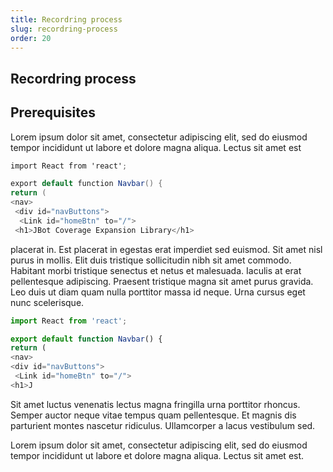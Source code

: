 ```yaml
---
title: Recordring process
slug: recordring-process
order: 20
---
```


## Recordring process

## Prerequisites 

Lorem ipsum dolor sit amet, consectetur adipiscing elit, sed do eiusmod tempor incididunt ut labore et dolore magna aliqua. Lectus sit amet est
```csharp
import React from 'react';

export default function Navbar() {
return (
<nav>
 <div id="navButtons">
  <Link id="homeBtn" to="/">
 <h1>JBot Coverage Expansion Library</h1>
 ```
 placerat in. Est placerat in egestas erat imperdiet sed euismod. Sit amet nisl purus in mollis. Elit duis tristique sollicitudin nibh sit amet commodo. Habitant morbi tristique senectus et netus et malesuada. Iaculis at erat pellentesque adipiscing. Praesent tristique magna sit amet purus gravida. Leo duis ut diam quam nulla porttitor massa id neque. Urna cursus eget nunc scelerisque.
 
 ```js
import React from 'react';

export default function Navbar() {
return (
<nav>
 <div id="navButtons">
  <Link id="homeBtn" to="/">
 <h1>J
 ```

 Sit amet luctus venenatis lectus magna fringilla urna porttitor rhoncus. Semper auctor neque vitae tempus quam pellentesque. Et magnis dis parturient montes nascetur ridiculus. Ullamcorper a lacus vestibulum sed.

 Lorem ipsum dolor sit amet, consectetur adipiscing elit, sed do eiusmod tempor incididunt ut labore et dolore magna aliqua. Lectus sit amet est.

